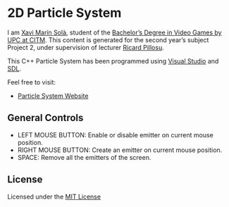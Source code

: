 # 2D Particle System

I am [Xavi Marín Solà](https://www.linkedin.com/in/xavi-mar%C3%ADn-sol%C3%A0-82aaaa153/), student of the
[Bachelor’s Degree in Video Games by UPC at CITM](https://www.citm.upc.edu/ing/estudis/graus-videojocs/). 
This content is generated for the second year’s subject Project 2, under supervision of lecturer
[Ricard Pillosu](https://es.linkedin.com/in/ricardpillosu).

This C++ Particle System has been programmed using [Visual Studio](https://visualstudio.microsoft.com/es/vs/) and [SDL](https://www.libsdl.org/index.php).

Feel free to visit:
- [Particle System Website](https://xavimarin35.github.io/Particle-System/)

## General Controls
- LEFT MOUSE BUTTON: Enable or disable emitter on current mouse position.
- RIGHT MOUSE BUTTON: Create an emitter on current mouse position.
- SPACE: Remove all the emitters of the screen.

## License
Licensed under the [MIT License](LICENSE)


